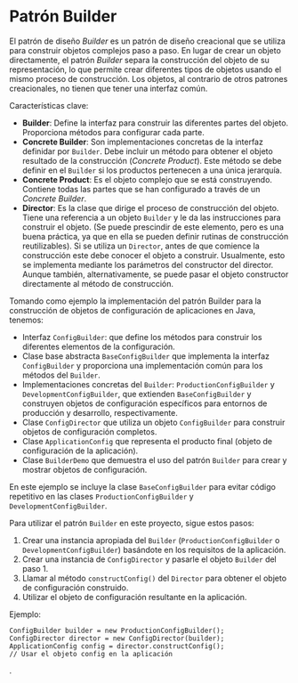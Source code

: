 # Patrón Builder

El patrón de diseño *Builder* es un patrón de diseño creacional que se 
utiliza para construir objetos complejos paso a paso. En lugar de crear 
un objeto directamente, el patrón *Builder* separa la construcción del 
objeto de su representación, lo que permite crear diferentes tipos de 
objetos usando el mismo proceso de construcción. Los objetos, al contrario 
de otros patrones creacionales, no tienen que tener una interfaz común. 

Características clave:
- **Builder**: Define la interfaz para construir las diferentes partes 
del objeto. Proporciona métodos para configurar cada parte.
- **Concrete Builder**: Son implementaciones concretas de la interfaz
definidar por `Builder`. Debe incluir un método para obtener el 
objeto resultado de la construcción (*Concrete Product*). Este método 
se debe definir en el `Builder` si los productos pertenecen a una única jerarquía.
- **Concrete Product**: Es el objeto complejo que se está construyendo. 
Contiene todas las partes que se han configurado a través de un *Concrete Builder*.
- **Director**: Es la clase que dirige el proceso de construcción
del objeto. Tiene una referencia a un objeto `Builder` y le da las
instrucciones para construir el objeto. (Se puede prescindir de este
elemento, pero es una buena práctica, ya que en ella se pueden definir
rutinas de construcción reutilizables).
Si se utiliza un `Director`, antes de que comience la construcción este debe conocer el objeto
a construir. Usualmente, esto se implementa mediante los parámetros del constructor del director.
Aunque también, alternativamente, se puede pasar el objeto constructor directamente al método de
construcción.

Tomando como ejemplo la implementación del patrón Builder para la construcción de objetos 
de configuración de aplicaciones en Java, tenemos:

- Interfaz `ConfigBuilder`: que define los métodos para construir los diferentes elementos 
de la configuración.
- Clase base abstracta `BaseConfigBuilder` que implementa la interfaz `ConfigBuilder` y proporciona 
una implementación común para los métodos del `Builder`.
- Implementaciones concretas del `Builder`: `ProductionConfigBuilder` y `DevelopmentConfigBuilder`, 
que extienden `BaseConfigBuilder` y construyen objetos de configuración específicos para entornos 
de producción y desarrollo, respectivamente.
- Clase `ConfigDirector` que utiliza un objeto `ConfigBuilder` para construir objetos de 
configuración completos.
- Clase `ApplicationConfig` que representa el producto final (objeto de configuración de la aplicación).
- Clase `BuilderDemo` que demuestra el uso del patrón `Builder` para crear y mostrar objetos de 
configuración.

En este ejemplo se incluye la clase `BaseConfigBuilder` para evitar código repetitivo en las clases
`ProductionConfigBuilder` y `DevelopmentConfigBuilder`.

Para utilizar el patrón `Builder` en este proyecto, sigue estos pasos:
1. Crear una instancia apropiada del `Builder` (`ProductionConfigBuilder` o `DevelopmentConfigBuilder`) basándote en los requisitos de la aplicación.
2. Crear una instancia de `ConfigDirector` y pasarle el objeto `Builder` del paso 1.
3. Llamar al método `constructConfig()` del `Director` para obtener el objeto de configuración construido.
4. Utilizar el objeto de configuración resultante en la aplicación.

Ejemplo:
```
ConfigBuilder builder = new ProductionConfigBuilder();
ConfigDirector director = new ConfigDirector(builder);
ApplicationConfig config = director.constructConfig();
// Usar el objeto config en la aplicación
```
.